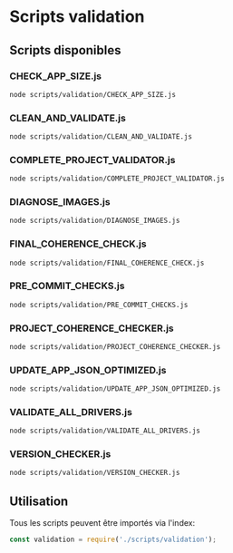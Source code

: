 # Scripts validation

## Scripts disponibles

### CHECK_APP_SIZE.js

```bash
node scripts/validation/CHECK_APP_SIZE.js
```

### CLEAN_AND_VALIDATE.js

```bash
node scripts/validation/CLEAN_AND_VALIDATE.js
```

### COMPLETE_PROJECT_VALIDATOR.js

```bash
node scripts/validation/COMPLETE_PROJECT_VALIDATOR.js
```

### DIAGNOSE_IMAGES.js

```bash
node scripts/validation/DIAGNOSE_IMAGES.js
```

### FINAL_COHERENCE_CHECK.js

```bash
node scripts/validation/FINAL_COHERENCE_CHECK.js
```

### PRE_COMMIT_CHECKS.js

```bash
node scripts/validation/PRE_COMMIT_CHECKS.js
```

### PROJECT_COHERENCE_CHECKER.js

```bash
node scripts/validation/PROJECT_COHERENCE_CHECKER.js
```

### UPDATE_APP_JSON_OPTIMIZED.js

```bash
node scripts/validation/UPDATE_APP_JSON_OPTIMIZED.js
```

### VALIDATE_ALL_DRIVERS.js

```bash
node scripts/validation/VALIDATE_ALL_DRIVERS.js
```

### VERSION_CHECKER.js

```bash
node scripts/validation/VERSION_CHECKER.js
```


## Utilisation

Tous les scripts peuvent être importés via l'index:

```javascript
const validation = require('./scripts/validation');
```
